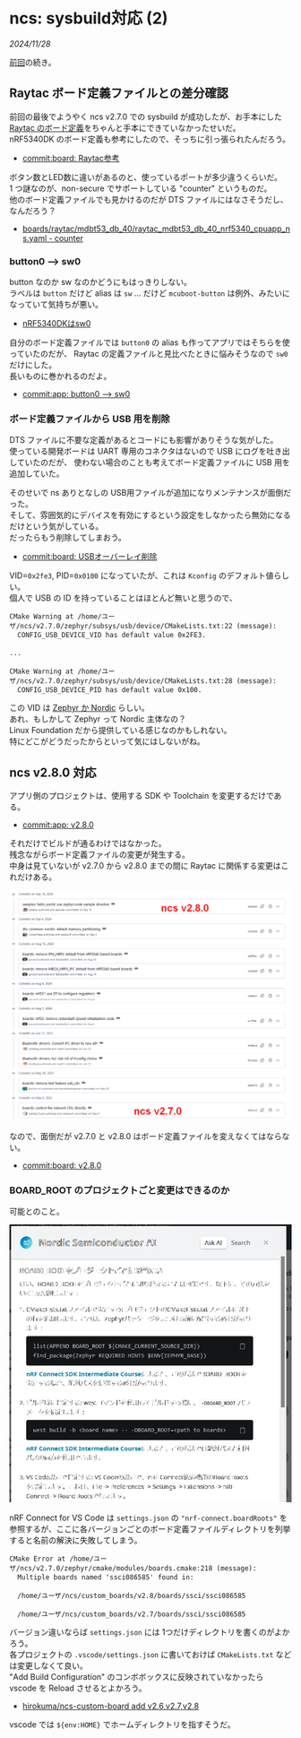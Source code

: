 # ncs: sysbuild対応 (2)

_2024/11/28_

[前回](20241127-ncs.md)の続き。

## Raytac ボード定義ファイルとの差分確認

前回の最後でようやく ncs v2.7.0 での sysbuild が成功したが、お手本にした [Raytac のボード定義](https://docs.nordicsemi.com/bundle/ncs-latest/page/zephyr/boards/raytac/mdbt53_db_40/doc/index.html)をちゃんと手本にできていなかったせいだ。  
nRF5340DK のボード定義も参考にしたので、そっちに引っ張られたんだろう。

* [commit:board: Raytac参考](https://github.com/hirokuma/ncs-custom-board/commit/cddac895907cf2ecc0def3866751e1cdffd3efd0)

ボタン数とLED数に違いがあるのと、使っているポートが多少違うくらいだ。  
1 つ謎なのが、non-secure でサポートしている "counter" というものだ。  
他のボード定義ファイルでも見かけるのだが DTS ファイルにはなさそうだし、なんだろう？

* [boards/raytac/mdbt53_db_40/raytac_mdbt53_db_40_nrf5340_cpuapp_ns.yaml - counter](https://github.com/nrfconnect/sdk-zephyr/blob/v3.6.99-ncs2/boards/raytac/mdbt53_db_40/raytac_mdbt53_db_40_nrf5340_cpuapp_ns.yaml#L12)

### button0 --> sw0

button なのか sw なのかどうにもはっきりしない。  
ラベルは `button` だけど alias は `sw` ... だけど `mcuboot-button` は例外、みたいになっていて気持ちが悪い。

* [nRF5340DKはsw0](https://github.com/nrfconnect/sdk-zephyr/blob/v3.6.99-ncs2/boards/nordic/nrf5340dk/nrf5340_cpuapp_common.dtsi#L128)

自分のボード定義ファイルでは `button0` の alias も作ってアプリではそちらを使っていたのだが、
Raytac の定義ファイルと見比べたときに悩みそうなので `sw0` だけにした。  
長いものに巻かれるのだよ。

* [commit:app: button0 --> sw0](https://github.com/hirokuma/ncs-recv-sb1602/commit/3dd03aaa8e837a3fe7df001eb3e7da3a39a3e231)

### ボード定義ファイルから USB 用を削除

DTS ファイルに不要な定義があるとコードにも影響がありそうな気がした。  
使っている開発ボードは UART 専用のコネクタはないので USB にログを吐き出していたのだが、
使わない場合のことも考えてボード定義ファイルに USB 用を追加していた。

そのせいで ns ありとなしの USB用ファイルが追加になりメンテナンスが面倒だった。  
そして、雰囲気的にデバイスを有効にするという設定をしなかったら無効になるだけという気がしている。  
だったらもう削除してしまおう。

* [commit:board: USBオーバーレイ削除](https://github.com/hirokuma/ncs-custom-board/commit/a59e254364eecd973f0f44a6ff57919f102e8234)

VID=`0x2fe3`, PID=`0x0100` になっていたが、これは `Kconfig` のデフォルト値らしい。  
個人で USB の ID を持っていることはほとんど無いと思うので、

```log
CMake Warning at /home/ユーザ/ncs/v2.7.0/zephyr/subsys/usb/device/CMakeLists.txt:22 (message):
  CONFIG_USB_DEVICE_VID has default value 0x2FE3.

...

CMake Warning at /home/ユーザ/ncs/v2.7.0/zephyr/subsys/usb/device/CMakeLists.txt:28 (message):
  CONFIG_USB_DEVICE_PID has default value 0x100.
```

この VID は [Zephyr か Nordic](https://the-sz.com/products/usbid/index.php?v=0x2fe3&p=&n=) らしい。  
あれ、もしかして Zephyr って Nordic 主体なの？  
Linux Foundation だから提供している感じなのかもしれない。  
特にどこがどうだったからといって気にはしないがね。

## ncs v2.8.0 対応

アプリ側のプロジェクトは、使用する SDK や Toolchain を変更するだけである。

* [commit:app: v2.8.0](https://github.com/hirokuma/ncs-recv-sb1602/commit/b2f15c1f81932809c2d7b2145de9b3998e8c8957)

それだけでビルドが通るわけではなかった。  
残念ながらボード定義ファイルの変更が発生する。  
中身は見ていないが v2.7.0 から v2.8.0 までの間に Raytac に関係する変更はこれだけある。

![image](20241128b-1.png)

なので、面倒だが v2.7.0 と v2.8.0 はボード定義ファイルを変えなくてはならない。

* [commit:board: v2.8.0](https://github.com/hirokuma/ncs-custom-board/commit/e315c6f098bf1d87442fa61b3da7e17a57e00266)

### BOARD_ROOT のプロジェクトごと変更はできるのか

可能とのこと。

![image](20241128b-2.png)

nRF Connect for VS Code は `settings.json` の `"nrf-connect.boardRoots"` を参照するが、ここに各バージョンごとのボード定義ファイルディレクトリを列挙すると名前の解決に失敗してしまう。

```log
CMake Error at /home/ユーザ/ncs/v2.7.0/zephyr/cmake/modules/boards.cmake:218 (message):
  Multiple boards named 'ssci086585' found in:

  /home/ユーザ/ncs/custom_boards/v2.8/boards/ssci/ssci086585

  /home/ユーザ/ncs/custom_boards/v2.7/boards/ssci/ssci086585
```

バージョン違いならば `settings.json` には 1つだけディレクトリを書くのがよかろう。  
各プロジェクトの `.vscode/settings.json` に書いておけば `CMakeLists.txt` などは変更しなくて良い。  
"Add Build Configuration" のコンボボックスに反映されていなかったら vscode を Reload させるとよかろう。

* [hirokuma/ncs-custom-board add v2.6,v2.7,v2.8](https://github.com/hirokuma/ncs-custom-board/tree/defc4dbfe7e5ce7fd16f62f2335cc1cde34db195)

vscode では `${env:HOME}` でホームディレクトリを指すそうだ。
